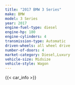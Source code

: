 ```yaml
---
title: "2017 BMW 3 Series"
make: BMW
model: 3 Series
year: 2017
engine-fuel-type: diesel
engine-hp: 180
engine-cylinders: 4
transmission-type: Automatic
driven-wheels: all wheel drive
number-of-doors: 4
market-category: Diesel,Luxury
vehicle-size: Midsize
vehicle-style: Wagon
---
```


{{< car_info >}}
